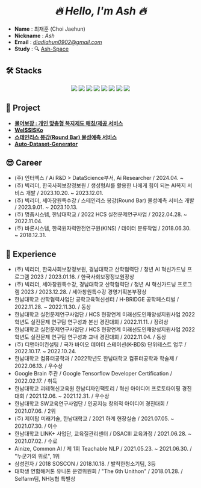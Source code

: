 <div align='center'> <h1><strong><i>🔥 Hello, I'm Ash 🔥</i></strong></h1></div>

- **Name** : 최재훈 (Choi Jaehun)
- **Nickname** : *Ash*
- **Email** : *diadiahun0902@gmail.com*
- **Study** : 🔍 [Ash-Space](https://ash-space.gitbook.io/ashspace)


## **🛠️ Stacks**  

<p align='center'>
  <img src="https://img.shields.io/badge/Git-F05032?style=for-the-badge&logo=Git&logoColor=white">
  <img src="https://img.shields.io/badge/GitHub-181717?style=for-the-badge&logo=GitHub&logoColor=white">
  <img src="https://img.shields.io/badge/Python-3776AB?style=for-the-badge&logo=Python&logoColor=white">
  <img src="https://img.shields.io/badge/PyTorch-EE4C2C?style=for-the-badge&logo=PyTorch&logoColor=white">
  <img src="https://img.shields.io/badge/Anaconda-44A833?style=for-the-badge&logo=Anaconda&logoColor=white">
  <img src="https://img.shields.io/badge/Jupyter-F37626?style=for-the-badge&logo=Jupyter&logoColor=white">
  <img src="https://img.shields.io/badge/NumPy-013243?style=for-the-badge&logo=NumPy&logoColor=white">
  <img src="https://img.shields.io/badge/pandas-150458?style=for-the-badge&logo=pandas&logoColor=white">
</p>

<!--
  <a href="https://skillicons.dev">
    <img src="https://skillicons.dev/icons?i=git,github,pycharm,anaconda,pytorch,python,fastapi,flask&theme=light" />
  </a>
-->


## **🤝 Project**

- **[물어보장 : 개인 맞춤형 복지제도 매칭/제공 서비스](https://github.com/ash-hun/Ask-for-Welfare)**
- **[WelSSISKo](https://github.com/ash-hun/WelSSISKo)**
- **[스테인리스 봉강(Round Bar) 물성예측 서비스](https://github.com/ash-hun/STS-Round-Bar-Material-Properties-Prediction-Service/tree/main)**
- **[Auto-Dataset-Generator](https://github.com/ash-hun/Auto-Dataset-Generator)**



## **😎 Career**
- (주) 인터엑스 / Ai R&D > DataScience부서, Ai Researcher / 2024.04. ~
- (주) 빅리더, 한국사회보장정보원 / 생성형AI를 활용한 나에게 힘이 되는 AI복지 서비스 개발 / 2023.10.20. ~ 2023.12.01.
- (주) 빅리더, 세아창원특수강 / 스테인리스 봉강(Round Bar) 물성예측 서비스 개발 / 2023.9.01. ~ 2023.10.13.
- (주) 명품시스템, 한남대학교 / 2022 HCS 실전문제연구사업 / 2022.04.28. ~ 2022.11.04.
- (주) 바론시스템, 한국원자력안전연구원(KINS) / 데이터 분류작업 / 2018.06.30. ~ 2018.12.31.  


## **👥 Experience**
- (주) 빅리더, 한국사회보장정보원, 경남대학교 산학협력단 / 청년 AI 혁신가드닝 프로그램 2023 / 2023.01.16. / 한국사회보장정보원장상
- (주) 빅리더, 세아창원특수강, 경남대학교 산학협력단 / 청년 AI 혁신가드닝 프로그램 2023 / 2023.12.28. / 세아창원특수강 경영기획본부장상
- 한남대학교 산학협력사업단 공학교육혁신센터 / H-BRIDGE 공학페스티벌 / 2022.11.28. ~ 2022.11.30. / 동상
- 한남대학교 실전문제연구사업단 / HCS 현장연계 미래선도인재양성지원사업 2022학년도 실전문제 연구팀 연구성과 본선 경진대회 / 2022.11.11. / 장려상
- 한남대학교 실전문제연구사업단 / HCS 현장연계 미래선도인재양성지원사업 2022학년도 실전문제 연구팀 연구성과 교내 경진대회 / 2022.11.04. / 동상
- (주) 디앤아이컨설팅 / 국가 바이오 데이터 스테이션(K-BDS) 단위테스트 업무 / 2022.10.17. ~ 2022.10.24.
- 한남대학교 컴퓨터공학과 / 2022학년도 한남대학교 컴퓨터공학과 학술제 / 2022.06.13. / 우수상
- Google Brain 주관 / Google Tensorflow Developer Certification / 2022.02.17. / 취득  
- 한남대학교 괴테혁신교육원 한남디자인팩토리 / 혁신 아이디어 프로토타이핑 경진대회 / 2021.12.06. ~ 2021.12.31. / 우수상
- 한남대학교 SW교육연구사업단 / 인공지능 창의적 아이디어 경진대회 / 2021.07.06. / 2위
- (주) 제이탑 미래기술, 한남대학교 / 2021 하계 현장실습 / 2021.07.05. ~ 2021.07.30. / 이수
- 한남대학교 LINK+ 사업단, 교육질관리센터 / DSACⅢ 교육과정 / 2021.06.28. ~ 2021.07.02. / 수료  
- Ainize, Common AI / 제 1회 Teachable NLP / 2021.05.23. ~ 2021.06.30. / "누군가의 위로", 1위  
- 삼성전자 / 2018 SOSCON / 2018.10.18. / 발칙한청소기팀, 3등  
- 대학생 연합해커톤 유니톤 운영위원회 / "The 6th Unithon" / 2018.01.28. / Selfarm팀, NH농협 특별상   

